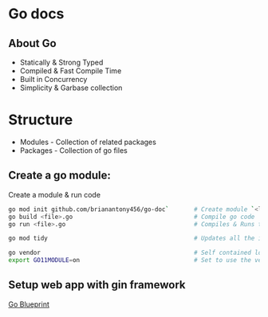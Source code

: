 # Go docs

## About Go
- Statically & Strong Typed
- Compiled & Fast Compile Time
- Built in Concurrency
- Simplicity & Garbase collection

# Structure
- Modules - Collection of related packages
- Packages - Collection of go files

## Create a go module:
Create a module & run code

```bash
go mod init github.com/brianantony456/go-doc`       # Create module `<location>/<username>/<name_of_module>``
go build <file>.go                                  # Compile go code
go run <file>.go                                    # Compiles & Runs the code

go mod tidy                                         # Updates all the imported packages & creates hashes

go vendor                                           # Self contained local copy of dependencies
export GO11MODULE=on                                # Set to use the vendor
```


## Setup web app with gin framework
[Go Blueprint](https://go-blueprint.dev/)
